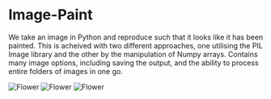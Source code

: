 # Image-Paint
We take an image in Python and reproduce such that it looks like it has been painted. This is acheived with two different approaches, one utilising the PIL Image library and the other by the manipulation of Numpy arrays. Contains many image options, including saving the output, and the ability to process entire folders of images in one go.

![Flower](Images/Image/image_1_new_2)
![Flower](Images/Image/image_2_new_2)
![Flower](Images/Image/image_13_new_2)



